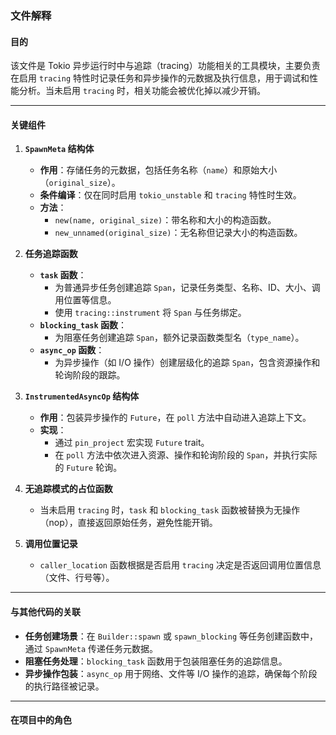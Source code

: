 ### 文件解释

#### 目的
该文件是 Tokio 异步运行时中与追踪（tracing）功能相关的工具模块，主要负责在启用 `tracing` 特性时记录任务和异步操作的元数据及执行信息，用于调试和性能分析。当未启用 `tracing` 时，相关功能会被优化掉以减少开销。

---

#### 关键组件

1. **`SpawnMeta` 结构体**
   - **作用**：存储任务的元数据，包括任务名称（`name`）和原始大小（`original_size`）。
   - **条件编译**：仅在同时启用 `tokio_unstable` 和 `tracing` 特性时生效。
   - **方法**：
     - `new(name, original_size)`：带名称和大小的构造函数。
     - `new_unnamed(original_size)`：无名称但记录大小的构造函数。

2. **任务追踪函数**
   - **`task` 函数**：
     - 为普通异步任务创建追踪 `Span`，记录任务类型、名称、ID、大小、调用位置等信息。
     - 使用 `tracing::instrument` 将 `Span` 与任务绑定。
   - **`blocking_task` 函数**：
     - 为阻塞任务创建追踪 `Span`，额外记录函数类型名（`type_name`）。
   - **`async_op` 函数**：
     - 为异步操作（如 I/O 操作）创建层级化的追踪 `Span`，包含资源操作和轮询阶段的跟踪。

3. **`InstrumentedAsyncOp` 结构体**
   - **作用**：包装异步操作的 `Future`，在 `poll` 方法中自动进入追踪上下文。
   - **实现**：
     - 通过 `pin_project` 宏实现 `Future` trait。
     - 在 `poll` 方法中依次进入资源、操作和轮询阶段的 `Span`，并执行实际的 `Future` 轮询。

4. **无追踪模式的占位函数**
   - 当未启用 `tracing` 时，`task` 和 `blocking_task` 函数被替换为无操作（nop），直接返回原始任务，避免性能开销。

5. **调用位置记录**
   - `caller_location` 函数根据是否启用 `tracing` 决定是否返回调用位置信息（文件、行号等）。

---

#### 与其他代码的关联
- **任务创建场景**：在 `Builder::spawn` 或 `spawn_blocking` 等任务创建函数中，通过 `SpawnMeta` 传递任务元数据。
- **阻塞任务处理**：`blocking_task` 函数用于包装阻塞任务的追踪信息。
- **异步操作包装**：`async_op` 用于网络、文件等 I/O 操作的追踪，确保每个阶段的执行路径被记录。

---

#### 在项目中的角色